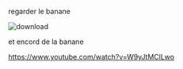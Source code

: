 regarder le banane 

![download](https://user-images.githubusercontent.com/102830434/188635199-a0112550-5dca-4999-a1d1-f85429926371.jpg)

et encord de la banane

https://www.youtube.com/watch?v=W9yJtMClLwo
